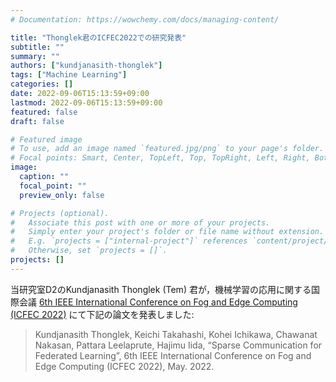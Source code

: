 ```yaml
---
# Documentation: https://wowchemy.com/docs/managing-content/

title: "Thonglek君のICFEC2022での研究発表"
subtitle: ""
summary: ""
authors: ["kundjanasith-thonglek"]
tags: ["Machine Learning"]
categories: []
date: 2022-09-06T15:13:59+09:00
lastmod: 2022-09-06T15:13:59+09:00
featured: false
draft: false

# Featured image
# To use, add an image named `featured.jpg/png` to your page's folder.
# Focal points: Smart, Center, TopLeft, Top, TopRight, Left, Right, BottomLeft, Bottom, BottomRight.
image:
  caption: ""
  focal_point: ""
  preview_only: false

# Projects (optional).
#   Associate this post with one or more of your projects.
#   Simply enter your project's folder or file name without extension.
#   E.g. `projects = ["internal-project"]` references `content/project/deep-learning/index.md`.
#   Otherwise, set `projects = []`.
projects: []
---
```


当研究室D2のKundjanasith Thonglek (Tem) 君が，機械学習の応用に関する国際会議
[6th IEEE International Conference on Fog and Edge Computing (ICFEC 2022)](https://icfec2022.eecis.udel.edu/)
にて下記の論文を発表しました:

> Kundjanasith Thonglek, Keichi Takahashi, Kohei Ichikawa, Chawanat Nakasan, Pattara Leelaprute, Hajimu Iida, “Sparse Communication for Federated Learning”, 6th IEEE International Conference on Fog and Edge Computing (ICFEC 2022), May. 2022.